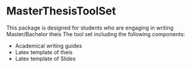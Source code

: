 # MasterThesisToolSet
This package is designed for students who are engaging in writing Master/Bachelor theis
The tool set including the following components:

* Academical writing guides
* Latex template of theis
* Latex template of Slides

